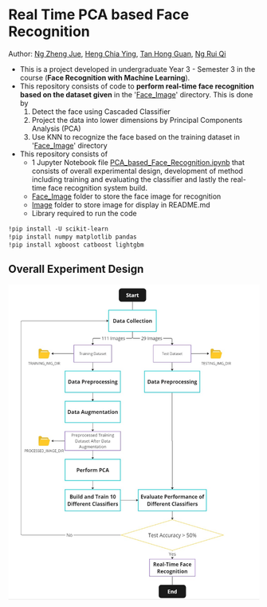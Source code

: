 # Real Time PCA based Face Recognition
Author: [Ng Zheng Jue](https://github.com/xinjue37/), [Heng Chia Ying](https://github.com/xinying100), [Tan Hong Guan](https://github.com/tanhg1116), [Ng Rui Qi](https://github.com/Ruiqi2002)

* This is a project developed in undergraduate Year 3 - Semester 3 in the course (**Face Recognition with Machine Learning**).
* This repository consists of code to **perform real-time face recognition based on the dataset given** in the '[Face_Image](https://github.com/xinjue37/Undergraduate-Y3S3-PCA-based-Face-Recognition/tree/main/Face_Image)' directory. This is done by
  1) Detect the face using Cascaded Classifier
  2) Project the data into lower dimensions by Principal Components Analysis (PCA)
  3) Use KNN to recognize the face based on the training dataset in '[Face_Image](https://github.com/xinjue37/Undergraduate-Y3S3-PCA-based-Face-Recognition/tree/main/Face_Image)' directory
* This repository consists of
  * 1 Jupyter Notebook file [PCA_based_Face_Recognition.ipynb](https://github.com/xinjue37/Undergraduate-Y3S3-PCA-based-Face-Recognition/blob/main/PCA_based_Face_Recognition.ipynb) that consists of overall experimental design, development of method including training and evaluating the classifier and lastly the real-time face recognition system build.
  * [Face_Image](https://github.com/xinjue37/Undergraduate-Y3S3-PCA-based-Face-Recognition/tree/main/Face_Image) folder to store the face image for recognition
  * [Image](https://github.com/xinjue37/Undergraduate-Y3S3-PCA-based-Face-Recognition/tree/main/Face_Image) folder to store image for display in README.md
  * Library required to run the code
```
!pip install -U scikit-learn
!pip install numpy matplotlib pandas
!pip install xgboost catboost lightgbm
```

## Overall Experiment Design
<p align="center">
<img src="Image/Experiment_Design.jpg" width="700">
</p>
